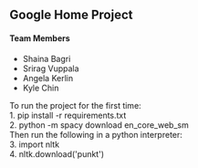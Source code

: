 ## Google Home Project
#### Team Members
- Shaina Bagri
- Srirag Vuppala
- Angela Kerlin
- Kyle Chin

To run the project for the first time:\
    1. pip install -r requirements.txt\
    2. python -m spacy download en_core_web_sm\
Then run the following in a python interpreter:\
    3. import nltk\
    4. nltk.download('punkt')
